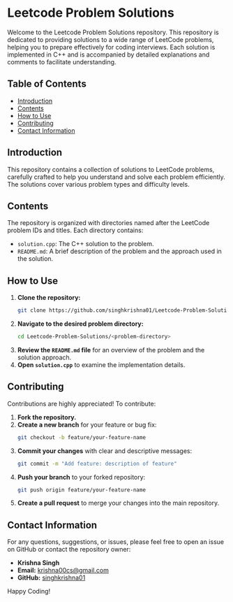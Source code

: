 
# Leetcode Problem Solutions

Welcome to the Leetcode Problem Solutions repository. This repository is dedicated to providing solutions to a wide range of LeetCode problems, helping you to prepare effectively for coding interviews. Each solution is implemented in C++ and is accompanied by detailed explanations and comments to facilitate understanding.

## Table of Contents

- [Introduction](#introduction)
- [Contents](#contents)
- [How to Use](#how-to-use)
- [Contributing](#contributing)
- [Contact Information](#contact-information)

## Introduction

This repository contains a collection of solutions to LeetCode problems, carefully crafted to help you understand and solve each problem efficiently. The solutions cover various problem types and difficulty levels.

## Contents

The repository is organized with directories named after the LeetCode problem IDs and titles. Each directory contains:
- `solution.cpp`: The C++ solution to the problem.
- `README.md`: A brief description of the problem and the approach used in the solution.

## How to Use

1. **Clone the repository:**
   ```bash
   git clone https://github.com/singhkrishna01/Leetcode-Problem-Solutions.git
   ```
2. **Navigate to the desired problem directory:**
   ```bash
   cd Leetcode-Problem-Solutions/<problem-directory>
   ```
3. **Review the `README.md` file** for an overview of the problem and the solution approach.
4. **Open `solution.cpp`** to examine the implementation details.

## Contributing

Contributions are highly appreciated! To contribute:
1. **Fork the repository.**
2. **Create a new branch** for your feature or bug fix:
   ```bash
   git checkout -b feature/your-feature-name
   ```
3. **Commit your changes** with clear and descriptive messages:
   ```bash
   git commit -m "Add feature: description of feature"
   ```
4. **Push your branch** to your forked repository:
   ```bash
   git push origin feature/your-feature-name
   ```
5. **Create a pull request** to merge your changes into the main repository.


## Contact Information

For any questions, suggestions, or issues, please feel free to open an issue on GitHub or contact the repository owner:

- **Krishna Singh**
- **Email:** krishna00cs@gmail.com
- **GitHub:** [singhkrishna01](https://github.com/singhkrishna01)

Happy Coding!
